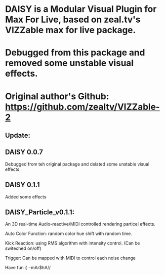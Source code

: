 # DAISY is a Modular Visual Plugin for Max For Live, based on zeal.tv's VIZZable max for live package.
# Debugged from this package and removed some unstable visual effects.
# Original author's Github: https://github.com/zealtv/VIZZable-2
## Update:

## DAISY 0.0.7

Debugged from teh original package and delated some unstable visual effects

## DAISY 0.1.1

Added some effects

## DAISY_Particle_v0.1.1:

An 3D real-time Audio-reactive/MIDI controlled rendering particel effects.

Auto Color Function: random color hue shift with random time.

Kick Reaction: using RMS algorithm with intensity control. (Can be switeched on/off)

Trigger: Can be mapped with MIDI to control each noise change



Have fun :) -mAr$hA//
